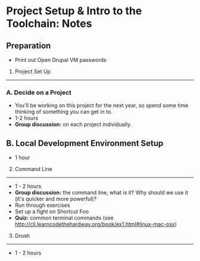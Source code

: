 Project Setup & Intro to the Toolchain: Notes
=============================================

Preparation
-----------

* Print out Open Drupal VM passwords

1) Project Set Up
-----------------

### A. Decide on a Project

* You'll be working on this project for the next year, so spend some time thinking of something you can get in to.
* 1-2 hours
* __Group discussion:__ on each project individually.

## B. Local Development Environment Setup

* 1 hour

2) Command Line
---------------

* 1 - 2 hours
* __Group discussion:__ the command line, what is it? Why should we use it (it's quicker and more powerful)?
* Run through exercises
* Set up a fight on Shortcut Foo
* __Quiz:__ common terminal commands (see http://cli.learncodethehardway.org/book/ex1.html#linux-mac-osx)

3) Drush
--------

* 1 - 2 hours
